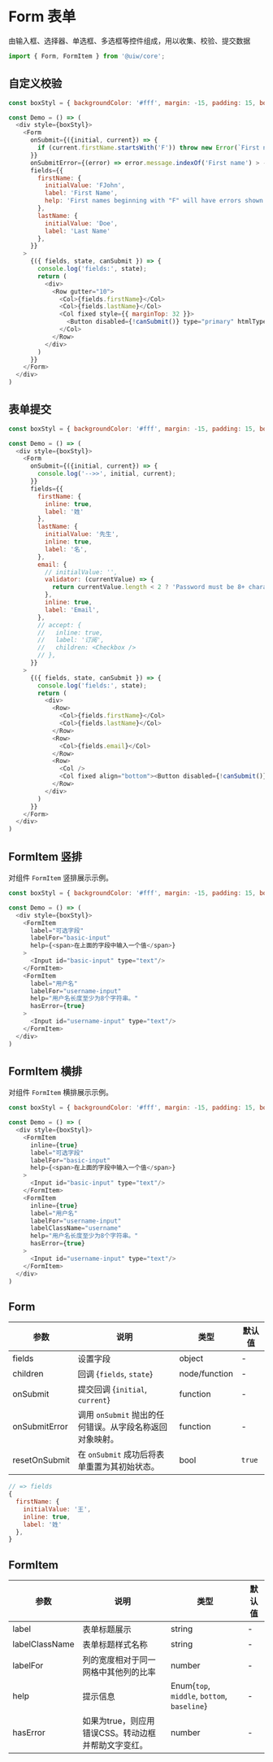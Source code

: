 Form 表单
===

由输入框、选择器、单选框、多选框等控件组成，用以收集、校验、提交数据

```jsx
import { Form, FormItem } from '@uiw/core';
```

## 自定义校验

<!--DemoStart--> 
```js
const boxStyl = { backgroundColor: '#fff', margin: -15, padding: 15, borderRadius: '5px 5px 0 0' };

const Demo = () => (
  <div style={boxStyl}>
    <Form
      onSubmit={({initial, current}) => {
        if (current.firstName.startsWith('F')) throw new Error(`First name ${current.firstName} begins with 'F'`)
      }}
      onSubmitError={(error) => error.message.indexOf('First name') > -1 ? { firstName: error.message } : null}
      fields={{
        firstName: {
          initialValue: 'FJohn',
          label: 'First Name',
          help: 'First names beginning with "F" will have errors shown here'
        },
        lastName: {
          initialValue: 'Doe',
          label: 'Last Name'
        },
      }}
    >
      {({ fields, state, canSubmit }) => {
        console.log('fields:', state);
        return (
          <div>
            <Row gutter="10">
              <Col>{fields.firstName}</Col>
              <Col>{fields.lastName}</Col>
              <Col fixed style={{ marginTop: 32 }}>
                <Button disabled={!canSubmit()} type="primary" htmlType="submit">提交</Button>
              </Col>
            </Row>
          </div>
        )
      }}
    </Form>
  </div>
)
```
<!--End-->

## 表单提交

<!--DemoStart--> 
```js
const boxStyl = { backgroundColor: '#fff', margin: -15, padding: 15, borderRadius: '5px 5px 0 0' };

const Demo = () => (
  <div style={boxStyl}>
    <Form
      onSubmit={({initial, current}) => {
        console.log('-->>', initial, current);
      }}
      fields={{
        firstName: {
          inline: true,
          label: '姓'
        },
        lastName: {
          initialValue: '先生',
          inline: true,
          label: '名',
        },
        email: {
          // initialValue: '',
          validator: (currentValue) => {
            return currentValue.length < 2 ? 'Password must be 8+ characters' : null;
          },
          inline: true,
          label: 'Email',
        },
        // accept: {
        //   inline: true,
        //   label: '订阅',
        //   children: <Checkbox />
        // },
      }}
    >
      {({ fields, state, canSubmit }) => {
        console.log('fields:', state);
        return (
          <div>
            <Row>
              <Col>{fields.firstName}</Col>
              <Col>{fields.lastName}</Col>
            </Row>
            <Row>
              <Col>{fields.email}</Col>
            </Row>
            <Row>
              <Col />
              <Col fixed align="bottom"><Button disabled={!canSubmit()} type="primary" htmlType="submit">提交</Button></Col>
            </Row>
          </div>
        )
      }}
    </Form>
  </div>
)
```
<!--End-->

## FormItem 竖排

对组件 `FormItem` 竖排展示示例。

<!--DemoStart--> 
```js
const boxStyl = { backgroundColor: '#fff', margin: -15, padding: 15, borderRadius: '5px 5px 0 0' };

const Demo = () => (
  <div style={boxStyl}>
    <FormItem
      label="可选字段"
      labelFor="basic-input"
      help={<span>在上面的字段中输入一个值</span>}
    >
      <Input id="basic-input" type="text"/>
    </FormItem>
    <FormItem
      label="用户名"
      labelFor="username-input"
      help="用户名长度至少为8个字符串。"
      hasError={true}
    >
      <Input id="username-input" type="text"/>
    </FormItem>
  </div>
)
```
<!--End-->


## FormItem 横排

对组件 `FormItem` 横排展示示例。

<!--DemoStart--> 
```js
const boxStyl = { backgroundColor: '#fff', margin: -15, padding: 15, borderRadius: '5px 5px 0 0' };

const Demo = () => (
  <div style={boxStyl}>
    <FormItem
      inline={true}
      label="可选字段"
      labelFor="basic-input"
      help={<span>在上面的字段中输入一个值</span>}
    >
      <Input id="basic-input" type="text"/>
    </FormItem>
    <FormItem
      inline={true}
      label="用户名"
      labelFor="username-input"
      labelClassName="username"
      help="用户名长度至少为8个字符串。"
      hasError={true}
    >
      <Input id="username-input" type="text"/>
    </FormItem>
  </div>
)
```
<!--End-->

## Form

| 参数 | 说明 | 类型 | 默认值 |
|--------- |-------- |--------- |-------- |
| fields | 设置字段 | object | - |
| children | 回调 {`fields`, `state`} | node/function | - |
| onSubmit | 提交回调 {`initial`, `current`}  | function | - |
| onSubmitError | 调用 `onSubmit` 抛出的任何错误。从字段名称返回对象映射。  | function | - |
| resetOnSubmit | 在 `onSubmit` 成功后将表单重置为其初始状态。| bool | `true` |

```js
// => fields
{
  firstName: {
    initialValue: '王',
    inline: true,
    label: '姓'
  },
}
```

## FormItem

| 参数 | 说明 | 类型 | 默认值 |
|--------- |-------- |--------- |-------- |
| label | 表单标题展示 | string | - |
| labelClassName | 表单标题样式名称 | string | - |
| labelFor | 列的宽度相对于同一网格中其他列的比率 | number | - |
| help | 提示信息 | Enum{`top`, `middle`, `bottom`, `baseline`} | - |
| hasError | 如果为true，则应用错误CSS。转动边框并帮助文字变红。 | number | - |